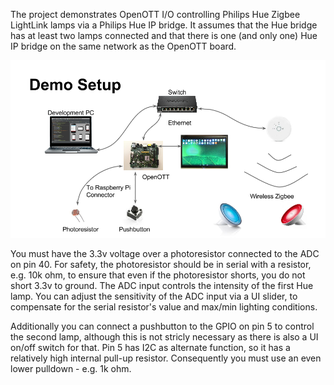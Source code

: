 The project demonstrates OpenOTT I/O controlling Philips Hue Zigbee LightLink lamps via a Philips Hue IP bridge. It assumes that the Hue bridge has at least two lamps connected and that there is one (and only one) Hue IP bridge on the same network as the OpenOTT board.

![Demo Setup overview](HueDemo.png)

You must have the 3.3v voltage over a photoresistor connected to the ADC on pin 40. For safety, the photoresistor should be in serial with a resistor, e.g. 10k ohm, to ensure that even if the photoresistor shorts, you do not short 3.3v to ground. The ADC input controls the intensity of the first Hue lamp. You can adjust the sensitivity of the ADC input via a UI slider, to compensate for the serial resistor's value and max/min lighting conditions.

Additionally you can connect a pushbutton to the GPIO on pin 5 to control the second lamp, although this is not stricly necessary as there is also a UI on/off switch for that. Pin 5 has I2C as alternate function, so it has a relatively high internal pull-up resistor. Consequently you must use an even lower pulldown - e.g. 1k ohm.
